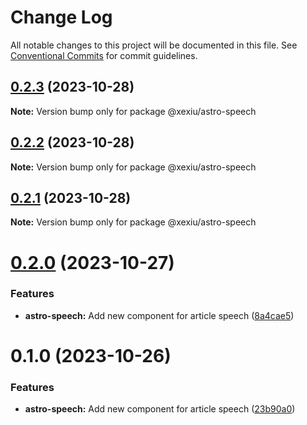 # Change Log

All notable changes to this project will be documented in this file.
See [Conventional Commits](https://conventionalcommits.org) for commit guidelines.

## [0.2.3](https://github.com/xexiu/astro-components/compare/@xexiu/astro-speech@0.2.2...@xexiu/astro-speech@0.2.3) (2023-10-28)

**Note:** Version bump only for package @xexiu/astro-speech





## [0.2.2](https://github.com/xexiu/astro-components/compare/@xexiu/astro-speech@0.2.1...@xexiu/astro-speech@0.2.2) (2023-10-28)

**Note:** Version bump only for package @xexiu/astro-speech





## [0.2.1](https://github.com/xexiu/astro-components/compare/@xexiu/astro-speech@0.2.0...@xexiu/astro-speech@0.2.1) (2023-10-28)

**Note:** Version bump only for package @xexiu/astro-speech





# [0.2.0](https://github.com/xexiu/astro-components/compare/@xexiu/astro-speech@0.1.0...@xexiu/astro-speech@0.2.0) (2023-10-27)


### Features

* **astro-speech:** Add new component for article speech ([8a4cae5](https://github.com/xexiu/astro-components/commit/8a4cae588530d3ac88f5298f7a2265572d3ef92d))





# 0.1.0 (2023-10-26)


### Features

* **astro-speech:** Add new component for article speech ([23b90a0](https://github.com/xexiu/astro-components/commit/23b90a0dc9cb946a3511c5a6dc70a16a65b4de3d))
